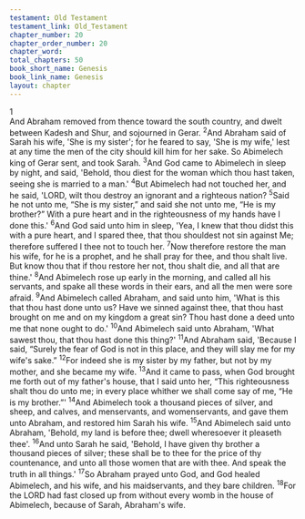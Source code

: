 ```yaml
---
testament: Old Testament
testament_link: Old_Testament
chapter_number: 20
chapter_order_number: 20
chapter_word: 
total_chapters: 50
book_short_name: Genesis
book_link_name: Genesis
layout: chapter
---
```


<div>1</div>And  Abraham  removed  from  thence  toward  the  south  country,  and  dwelt between Kadesh and Shur, and sojourned in Gerar. <sup>2</sup>And Abraham said of Sarah his wife, 'She is my sister'; for he feared to say, 'She is my wife,' lest at any time the men of the city should kill him for her sake. So Abimelech king of Gerar sent, and took Sarah. <sup>3</sup>And God came to Abimelech in sleep by night, and said, 'Behold, thou diest for the woman which thou hast taken, seeing she is married to a man.'  <sup>4</sup>But Abimelech had not touched her, and he said, 'LORD, wilt thou destroy an ignorant and a righteous nation? <sup>5</sup>Said he not unto me, “She is my sister,” and said she not unto me, “He is my brother?” With a pure heart and in the righteousness of my hands have I done this.' <sup>6</sup>And God said unto him in sleep, 'Yea, I knew that thou didst this with a pure heart, and I spared thee, that thou shouldest not sin against Me; therefore suffered I thee not to touch her. <sup>7</sup>Now therefore restore the man his wife, for he is a prophet, and he shall pray for thee, and thou shalt live. But know thou that if thou restore her not, thou shalt die, and all that are thine.' <sup>8</sup>And Abimelech rose up early in the morning, and called all his servants, and spake all these words in their ears, and all the men were sore afraid. <sup>9</sup>And Abimelech called Abraham, and said unto him, 'What is this that thou hast done unto us? Have we sinned against thee, that thou hast brought on me and on my kingdom a great sin? Thou hast done a deed unto me that none ought to do.' <sup>10</sup>And Abimelech said unto Abraham, 'What sawest thou, that thou hast done this thing?' <sup>11</sup>And Abraham said, 'Because I said, “Surely the fear of God is not in this place, and they will slay me for my wife's sake.” <sup>12</sup>For indeed she is my sister by my father, but not by my mother, and she became my wife. <sup>13</sup>And it came to pass, when God brought me forth out of my father's house, that I said unto her, “This righteousness shalt thou do unto me; in every place whither we shall come say of me, “He is my brother.”' <sup>14</sup>And Abimelech took a thousand pieces of silver, and sheep, and calves, and menservants, and womenservants, and gave them unto Abraham, and restored him Sarah his wife. <sup>15</sup>And Abimelech said unto Abraham, 'Behold, my land is before thee; dwell wheresoever it pleaseth thee'. <sup>16</sup>And unto Sarah he said, 'Behold, I have given thy brother a thousand pieces of silver; these shall be to thee for the price of thy countenance, and unto all those women that are with thee. And speak the truth in all things.' <sup>17</sup>So Abraham prayed unto God, and God healed Abimelech, and his wife, and his maidservants, and they bare children. <sup>18</sup>For the LORD had fast closed up from without every womb in the house of Abimelech, because of Sarah, Abraham's wife.
